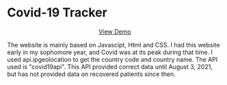 # Covid-19 Tracker

<p align="center">
  <a href="https://chinmayagarwal03.github.io/covid-19tracker/#">View Demo</a>
  </p>



The website is mainly based on Javascipt, Html and CSS. I had this website early in  my sophomore year, and Covid was at its peak during that time. I used api.ipgeolocation to get the country code and country name. The API used is "covid19api". This API provided  correct data until August 3, 2021, but  has not provided  data on recovered patients since then.
